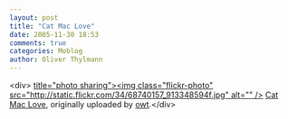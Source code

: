 ```yaml
---
layout: post
title: "Cat Mac Love"
date: 2005-11-30 18:53
comments: true
categories: Moblog
author: Oliver Thylmann
---
```



&lt;div&gt;	[ title=&quot;photo sharing&quot;&gt;&lt;img class=&quot;flickr-photo&quot; src=&quot;http://static.flickr.com/34/68740157_913348594f.jpg&quot; alt=&quot;&quot; /&gt;](http://www.flickr.com/photos/oliver/68740157/)	[Cat Mac Love](http://www.flickr.com/photos/oliver/68740157/), originally uploaded by [owt](http://www.flickr.com/people/oliver/).&lt;/div&gt;					


